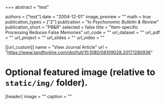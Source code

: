 +++
abstract = "test"

authors = ["test"]
date = "2004-12-01"
image_preview = ""
math = true
publication_types = ["2"]
publication = "In *Psychonomic Bulletin & Review*"
publication_short = "PB&R"
selected = false
title = "Item-specific Processing Reduces False Memories"
url_code = ""
url_dataset = ""
url_pdf = ""
url_project = ""
url_slides = ""
url_video = ""

[[url_custom]]
name = "View Journal Article"
url = "https://www.tandfonline.com/doi/full/10.1080/08109028.2017.1280936"

# Optional featured image (relative to `static/img/` folder).
[header]
image = ""
caption = ""

